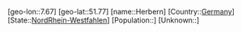 ﻿---
location: [51.77,7.67]
type: City
tags:
- geo/City


SpocWebEntityId: 30893
isDeleted: false
confidential: public

---
[geo-lon::7.67]
[geo-lat::51.77]
[name::Herbern]
[Country::[Germany](geo/Continent/Europe/Germany.md)]
[State::[NordRhein-Westfahlen](NordRhein-Westfahlen)]
[Population::]
[Unknown::]

